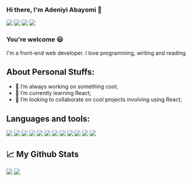 ### Hi there, I'm Adeniyi Abayomi 👋
![](https://img.shields.io/badge/Medium-12100E?style=for-the-badge&logo=medium&logoColor=white)
![](https://img.shields.io/badge/linkedin-%230077B5.svg?style=for-the-badge&logo=linkedin)
[![](https://img.shields.io/badge/Twitter-1DA1F2?style=for-the-badge&logo=twitter&logoColor=white)](https://twitter.com/dameastro)
![](https://img.shields.io/github/followers/damaestro165.svg?style=social&label=Follow&maxAge=2592000)


### You're welcome :smiley:

I'm a front-end web developer. I love programming, writing and reading.

## About Personal Stuffs:

- 🔭 I’m always working on something cool;
- 🌱 I’m currently learning React;
- 👯 I’m looking to collaborate on cool projects involving using React;

## Languages and tools:

![](https://img.shields.io/badge/HTML5-E34F26?style=for-the-badge&logo=html5&logoColor=white)
![](https://img.shields.io/badge/CSS3-1572B6?style=for-the-badge&logo=css3&logoColor=white)
![](https://img.shields.io/badge/Sass-CC6699?style=for-the-badge&logo=sass&logoColor=white)
![](https://img.shields.io/badge/JavaScript-323330?style=for-the-badge&logo=javascript&logoColor=F7DF1E)
![](https://img.shields.io/badge/Bootstrap-563D7C?style=for-the-badge&logo=bootstrap&logoColor=white)
![](https://img.shields.io/badge/Tailwind_CSS-38B2AC?style=for-the-badge&logo=tailwind-css&logoColor=white)
![](https://img.shields.io/badge/React-20232A?style=for-the-badge&logo=react&logoColor=61DAFB)
![](https://img.shields.io/badge/React_Router-CA4245?style=for-the-badge&logo=react-router&logoColor=white)
![](https://img.shields.io/badge/Netlify-00C7B7?style=for-the-badge&logo=netlify&logoColor=white)
![](https://img.shields.io/badge/Powershell-2CA5E0?style=for-the-badge&logo=powershell&logoColor=white)
![](https://img.shields.io/badge/Visual_Studio_Code-0078D4?style=for-the-badge&logo=visual%20studio%20code&logoColor=white)
![](https://img.shields.io/badge/GIT-E44C30?style=for-the-badge&logo=git&logoColor=white)


## :chart_with_upwards_trend: My Github Stats

<img src="https://github-readme-stats.vercel.app/api?username=damaestro165&show_icons=true"/>  <img src="https://github-readme-stats.vercel.app/api/top-langs?username=damaestro165&layout=compact"/>
